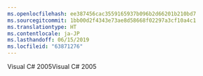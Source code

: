 ```yaml
---
ms.openlocfilehash: ee387456cac3559165937b096b2d66201b210bd7
ms.sourcegitcommit: 1bb00d2f4343e73ae8d58668f02297a3cf10a4c1
ms.translationtype: HT
ms.contentlocale: ja-JP
ms.lasthandoff: 06/15/2019
ms.locfileid: "63871276"
---
```

<span data-ttu-id="ffc40-101">Visual C# 2005</span><span class="sxs-lookup"><span data-stu-id="ffc40-101">Visual C# 2005</span></span>